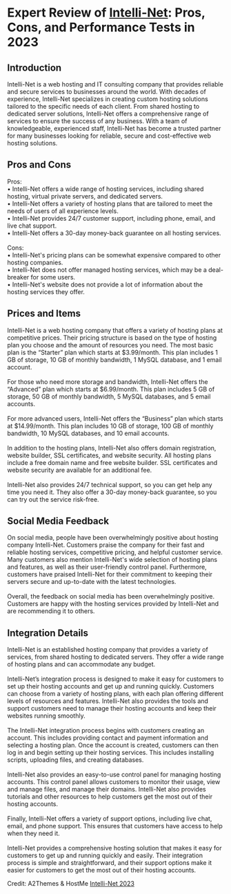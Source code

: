 <h1>Expert Review of <a href="https://a2themes.com/intelli-net-reviews">Intelli-Net</a>: Pros, Cons, and Performance Tests in 2023</h1>
<h2>Introduction</h2>
Intelli-Net is a web hosting and IT consulting company that provides reliable and secure services to businesses around the world. With decades of experience, Intelli-Net specializes in creating custom hosting solutions tailored to the specific needs of each client. From shared hosting to dedicated server solutions, Intelli-Net offers a comprehensive range of services to ensure the success of any business. With a team of knowledgeable, experienced staff, Intelli-Net has become a trusted partner for many businesses looking for reliable, secure and cost-effective web hosting solutions.
<h2>Pros and Cons</h2>
Pros: <br>• Intelli-Net offers a wide range of hosting services, including shared hosting, virtual private servers, and dedicated servers.<br>• Intelli-Net offers a variety of hosting plans that are tailored to meet the needs of users of all experience levels.<br>• Intelli-Net provides 24/7 customer support, including phone, email, and live chat support.<br>• Intelli-Net offers a 30-day money-back guarantee on all hosting services.<br><br>Cons:<br>• Intelli-Net's pricing plans can be somewhat expensive compared to other hosting companies.<br>• Intelli-Net does not offer managed hosting services, which may be a deal-breaker for some users.<br>• Intelli-Net's website does not provide a lot of information about the hosting services they offer.
<h2>Prices and Items</h2>
Intelli-Net is a web hosting company that offers a variety of hosting plans at competitive prices. Their pricing structure is based on the type of hosting plan you choose and the amount of resources you need. The most basic plan is the “Starter” plan which starts at $3.99/month. This plan includes 1 GB of storage, 10 GB of monthly bandwidth, 1 MySQL database, and 1 email account.<br><br>For those who need more storage and bandwidth, Intelli-Net offers the “Advanced” plan which starts at $6.99/month. This plan includes 5 GB of storage, 50 GB of monthly bandwidth, 5 MySQL databases, and 5 email accounts.<br><br>For more advanced users, Intelli-Net offers the “Business” plan which starts at $14.99/month. This plan includes 10 GB of storage, 100 GB of monthly bandwidth, 10 MySQL databases, and 10 email accounts.<br><br>In addition to the hosting plans, Intelli-Net also offers domain registration, website builder, SSL certificates, and website security. All hosting plans include a free domain name and free website builder. SSL certificates and website security are available for an additional fee.<br><br>Intelli-Net also provides 24/7 technical support, so you can get help any time you need it. They also offer a 30-day money-back guarantee, so you can try out the service risk-free.
<h2>Social Media Feedback</h2>
On social media, people have been overwhelmingly positive about hosting company Intelli-Net. Customers praise the company for their fast and reliable hosting services, competitive pricing, and helpful customer service. Many customers also mention Intelli-Net's wide selection of hosting plans and features, as well as their user-friendly control panel. Furthermore, customers have praised Intelli-Net for their commitment to keeping their servers secure and up-to-date with the latest technologies. <br><br>Overall, the feedback on social media has been overwhelmingly positive. Customers are happy with the hosting services provided by Intelli-Net and are recommending it to others.
<h2>Integration Details</h2>
Intelli-Net is an established hosting company that provides a variety of services, from shared hosting to dedicated servers. They offer a wide range of hosting plans and can accommodate any budget.<br><br>Intelli-Net’s integration process is designed to make it easy for customers to set up their hosting accounts and get up and running quickly. Customers can choose from a variety of hosting plans, with each plan offering different levels of resources and features. Intelli-Net also provides the tools and support customers need to manage their hosting accounts and keep their websites running smoothly.<br><br>The Intelli-Net integration process begins with customers creating an account. This includes providing contact and payment information and selecting a hosting plan. Once the account is created, customers can then log in and begin setting up their hosting services. This includes installing scripts, uploading files, and creating databases.<br><br>Intelli-Net also provides an easy-to-use control panel for managing hosting accounts. This control panel allows customers to monitor their usage, view and manage files, and manage their domains. Intelli-Net also provides tutorials and other resources to help customers get the most out of their hosting accounts.<br><br>Finally, Intelli-Net offers a variety of support options, including live chat, email, and phone support. This ensures that customers have access to help when they need it.<br><br>Intelli-Net provides a comprehensive hosting solution that makes it easy for customers to get up and running quickly and easily. Their integration process is simple and straightforward, and their support options make it easier for customers to get the most out of their hosting accounts.
<p>Credit: A2Themes & HostMe <a href="https://a2themes.com/intelli-net-reviews">Intelli-Net 2023</a></p>
